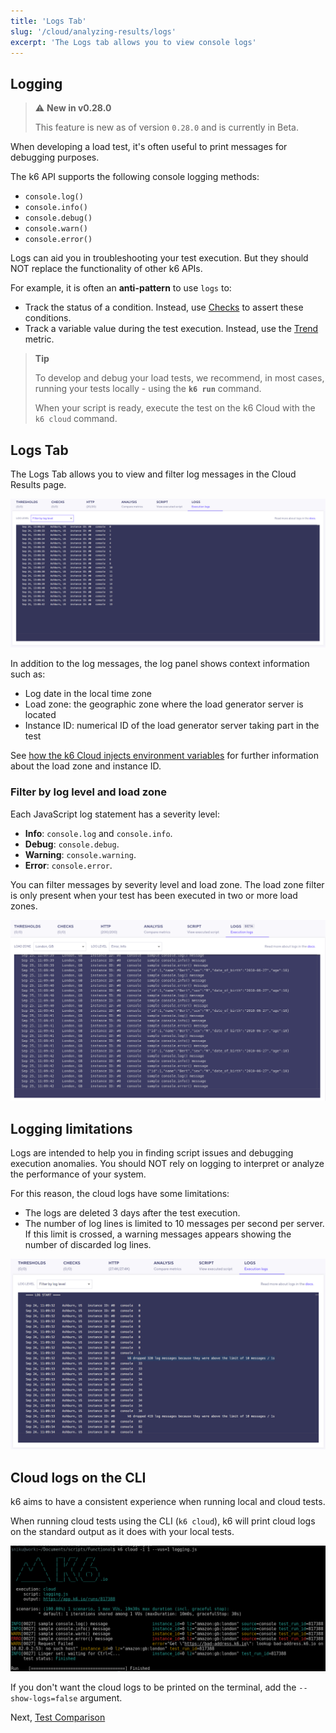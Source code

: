 ```yaml
---
title: 'Logs Tab'
slug: '/cloud/analyzing-results/logs'
excerpt: 'The Logs tab allows you to view console logs'
---
```


## Logging

> ⚠️ **New in v0.28.0**
>
> This feature is new as of version `0.28.0` and is currently in Beta.

When developing a load test, it's often useful to print messages for debugging purposes.

The k6 API supports the following console logging methods:

- `console.log()`
- `console.info()`
- `console.debug()`
- `console.warn()`
- `console.error()`

Logs can aid you in troubleshooting your test execution. But they should NOT replace the functionality of other k6 APIs.

For example, it is often an **anti-pattern** to use `logs` to:

- Track the status of a condition. Instead, use [Checks](/javascript-api/k6/check-val-sets-tags) to assert these conditions.
- Track a variable value during the test execution. Instead, use the [Trend](/javascript-api/k6-metrics/trend) metric.

> **Tip**
>
> To develop and debug your load tests, we recommend, in most cases, running your tests locally - using the **`k6 run`** command.
>
> When your script is ready, execute the test on the k6 Cloud with the `k6 cloud` command.

## Logs Tab

The Logs Tab allows you to view and filter log messages in the Cloud Results page.

![Cloud Logs Tab](./images/11-Cloud-Logs/cloud-logs-output-messages.png)

In addition to the log messages, the log panel shows context information such as:

- Log date in the local time zone
- Load zone: the geographic zone where the load generator server is located
- Instance ID: numerical ID of the load generator server taking part in the test

See [how the k6 Cloud injects environment variables](/cloud/creating-and-running-a-test/cloud-tests-from-the-cli#environment-variables) for further information about the load zone and instance ID.

### Filter by log level and load zone

Each JavaScript log statement has a severity level:

- **Info**: `console.log` and `console.info`.
- **Debug**: `console.debug`.
- **Warning**: `console.warning`.
- **Error**: `console.error`.

You can filter messages by severity level and load zone. The load zone filter is only present when your test has been executed in two or more load zones.

![Cloud Logs Tab with Filter](./images/11-Cloud-Logs/cloud-logs-output-messages-with-filter.png)

## Logging limitations

Logs are intended to help you in finding script issues and debugging execution anomalies. You should NOT rely on logging to interpret or analyze the performance of your system.

For this reason, the cloud logs have some limitations:

- The logs are deleted 3 days after the test execution.
- The number of log lines is limited to 10 messages per second per server. If this limit is crossed, a warning messages appears showing the number of discarded log lines.

![Cloud Logs Tab Drop Message](./images/11-Cloud-Logs/cloud-logs-output-drop-messages.png)

## Cloud logs on the CLI

k6 aims to have a consistent experience when running local and cloud tests.

When running cloud tests using the CLI (`k6 cloud`), k6 will print cloud logs on the standard output as it does with your local tests.

![Cloud Logs Tab in CLI](./images/11-Cloud-Logs/cloud-logs-cli-output.png)

If you don't want the cloud logs to be printed on the terminal, add the `--show-logs=false` argument.

Next, [Test Comparison](/cloud/analyzing-results/test-comparison)
